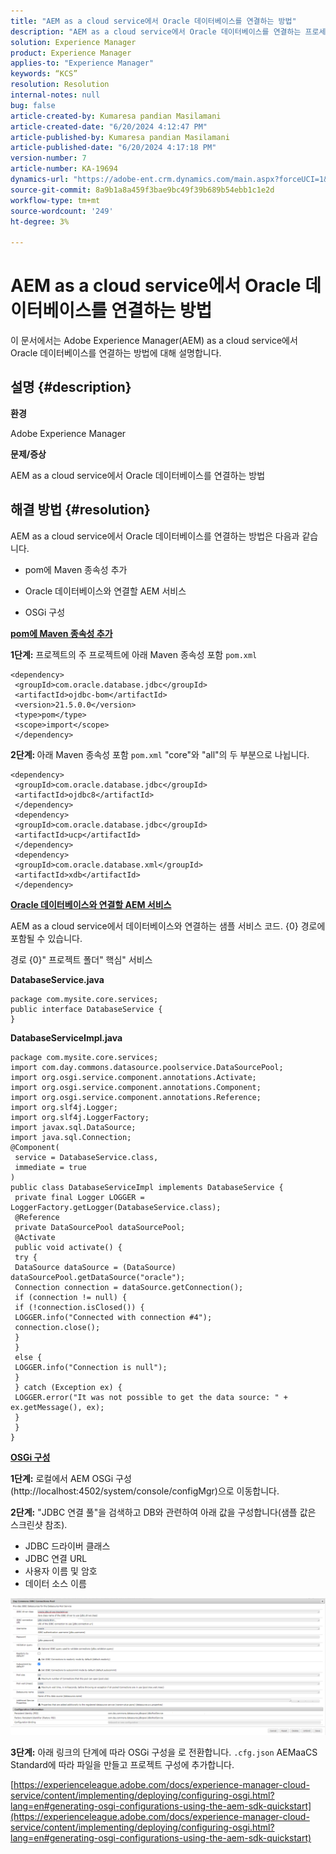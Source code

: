 ```yaml
---
title: "AEM as a cloud service에서 Oracle 데이터베이스를 연결하는 방법"
description: "AEM as a cloud service에서 Oracle 데이터베이스를 연결하는 프로세스를 이해합니다."
solution: Experience Manager
product: Experience Manager
applies-to: "Experience Manager"
keywords: “KCS”
resolution: Resolution
internal-notes: null
bug: false
article-created-by: Kumaresa pandian Masilamani
article-created-date: "6/20/2024 4:12:47 PM"
article-published-by: Kumaresa pandian Masilamani
article-published-date: "6/20/2024 4:17:18 PM"
version-number: 7
article-number: KA-19694
dynamics-url: "https://adobe-ent.crm.dynamics.com/main.aspx?forceUCI=1&pagetype=entityrecord&etn=knowledgearticle&id=a37a07ed-1f2f-ef11-840a-000d3a5a67ba"
source-git-commit: 8a9b1a8a459f3bae9bc49f39b689b54ebb1c1e2d
workflow-type: tm+mt
source-wordcount: '249'
ht-degree: 3%

---
```


# AEM as a cloud service에서 Oracle 데이터베이스를 연결하는 방법


이 문서에서는 Adobe Experience Manager(AEM) as a cloud service에서 Oracle 데이터베이스를 연결하는 방법에 대해 설명합니다.

## 설명 {#description}


<b>환경</b>

Adobe Experience Manager

<b>문제/증상</b>

AEM as a cloud service에서 Oracle 데이터베이스를 연결하는 방법


## 해결 방법 {#resolution}


AEM as a cloud service에서 Oracle 데이터베이스를 연결하는 방법은 다음과 같습니다.

- pom에 Maven 종속성 추가

- Oracle 데이터베이스와 연결할 AEM 서비스

- OSGi 구성

<u><b>pom에 Maven 종속성 추가</b></u>

<b>1단계:</b> 프로젝트의 주 프로젝트에 아래 Maven 종속성 포함 `pom.xml`


```
<dependency>
 <groupId>com.oracle.database.jdbc</groupId>
 <artifactId>ojdbc-bom</artifactId>
 <version>21.5.0.0</version>
 <type>pom</type>
 <scope>import</scope>
 </dependency>
```


<b>2단계: </b>아래 Maven 종속성 포함 `pom.xml` &quot;core&quot;와 &quot;all&quot;의 두 부분으로 나뉩니다.


```
<dependency>
 <groupId>com.oracle.database.jdbc</groupId>
 <artifactId>ojdbc8</artifactId>
 </dependency>
 <dependency>
 <groupId>com.oracle.database.jdbc</groupId>
 <artifactId>ucp</artifactId>
 </dependency>
 <dependency>
 <groupId>com.oracle.database.xml</groupId>
 <artifactId>xdb</artifactId>
 </dependency>
```


<u><b>Oracle 데이터베이스와 연결할 AEM 서비스</b></u>

AEM as a cloud service에서 데이터베이스와 연결하는 샘플 서비스 코드. {0} 경로에 포함될 수 있습니다.

경로 {0}&quot; 프로젝트 폴더&quot; 핵심&quot; 서비스

<b>DatabaseService.java</b>


```
package com.mysite.core.services;
public interface DatabaseService {
}
```


<b>DatabaseServiceImpl.java</b>


```
package com.mysite.core.services;
import com.day.commons.datasource.poolservice.DataSourcePool;
import org.osgi.service.component.annotations.Activate;
import org.osgi.service.component.annotations.Component;
import org.osgi.service.component.annotations.Reference;
import org.slf4j.Logger;
import org.slf4j.LoggerFactory;
import javax.sql.DataSource;
import java.sql.Connection;
@Component(
 service = DatabaseService.class,
 immediate = true
)
public class DatabaseServiceImpl implements DatabaseService {
 private final Logger LOGGER = LoggerFactory.getLogger(DatabaseService.class);
 @Reference
 private DataSourcePool dataSourcePool;
 @Activate
 public void activate() {
 try {
 DataSource dataSource = (DataSource) dataSourcePool.getDataSource("oracle");
 Connection connection = dataSource.getConnection();
 if (connection != null) {
 if (!connection.isClosed()) {
 LOGGER.info("Connected with connection #4");
 connection.close();
 }
 }
 else {
 LOGGER.info("Connection is null");
 }
 } catch (Exception ex) {
 LOGGER.error("It was not possible to get the data source: " + ex.getMessage(), ex);
 }
 }
}
```


<u><b>OSGi 구성</b></u>

<b>1단계:</b> 로컬에서 AEM OSGi 구성(http://localhost:4502/system/console/configMgr)으로 이동합니다.

<b>2단계:</b> &quot;JDBC 연결 풀&quot;을 검색하고 DB와 관련하여 아래 값을 구성합니다(샘플 값은 스크린샷 참조).

- JDBC 드라이버 클래스
- JDBC 연결 URL
- 사용자 이름 및 암호
- 데이터 소스 이름


![](assets/2d15da77-202f-ef11-840a-000d3a5a67ba.png)

<b>3단계:</b> 아래 링크의 단계에 따라 OSGi 구성을 로 전환합니다. `.cfg.json` AEMaaCS Standard에 따라 파일을 만들고 프로젝트 구성에 추가합니다.

[https://experienceleague.adobe.com/docs/experience-manager-cloud-service/content/implementing/deploying/configuring-osgi.html?lang=en#generating-osgi-configurations-using-the-aem-sdk-quickstart](https://experienceleague.adobe.com/docs/experience-manager-cloud-service/content/implementing/deploying/configuring-osgi.html?lang=en#generating-osgi-configurations-using-the-aem-sdk-quickstart)
